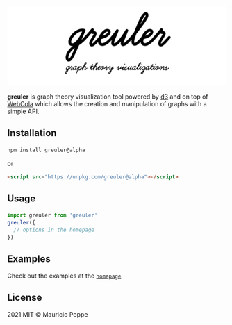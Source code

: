 [![image](./public/src/banner.svg)](http://mauriciopoppe.github.io/greuler/)

<b>greuler</b> is graph theory visualization tool powered by <a href="http://d3js.org/">d3</a>
and on top of <a href="http://marvl.infotech.monash.edu/webcola/">WebCola</a>
which allows the creation and manipulation of graphs with a simple API.

## Installation

```sh
npm install greuler@alpha
```

or

```html
<script src="https://unpkg.com/greuler@alpha"></script>
```

## Usage

```js
import greuler from 'greuler'
greuler({
  // options in the homepage
})
```

## Examples

Check out the examples at the [`homepage`](http://mauriciopoppe.github.io/greuler/)

## License

2021 MIT © Mauricio Poppe

[npm-image]: https://img.shields.io/npm/v/greuler.svg?style=flat
[npm-url]: https://npmjs.org/package/greuler
